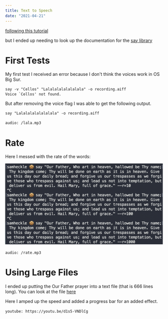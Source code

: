 ```yaml
---
title: Text to Speech
date: "2021-04-21"
---
```

[following this tutorial](https://www.techradar.com/how-to/computing/apple/terminal-101-making-your-mac-talk-with-say-1305649)

but I ended up needing to look up the documentation for the [say library](https://ss64.com/osx/say.html)

# First Tests

My first test I received an error because I don't think the voices work in OS Big Sur.

    say -v "Cellos" "Lalalalalalalalala" -o recording.aiff
    Voice `Cellos' not found.

But after removing the voice flag I was able to get the following output.

    say "Lalalalalalalalala" -o recording.aiff

`audio: /lala.mp3`

# Rate

Here I messed with the rate of the words:

![rate](./rate.png)

`audio: /rate.mp3`

# Using Large Files

I ended up putting the Our Father prayer into a text file (that is 666 lines long). You can look at the file [here](./prayer.txt)

Here I amped up the speed and added a progress bar for an added effect.

`youtube: https://youtu.be/d1s5-VNDlCg`